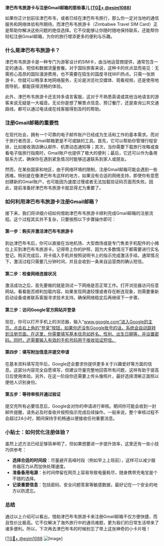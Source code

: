 **津巴布韦旅游卡与注册Gmail邮箱的那些事儿 [[TG💪+ @esim1088](https://t.me/s/esim1088)]**

如果你正计划前往津巴布韦，或者已经在津巴布韦旅行，那么你一定对当地的通信服务和网络体验有所期待。而津巴布韦旅游卡（Zimbabwe Travel SIM Card）正是帮助你解决这些问题的绝佳选择。它不仅能够让你随时随地保持联系，还能帮你轻松注册Gmail邮箱，为你的旅行增添更多的便利与乐趣。

### 什么是津巴布韦旅游卡？

津巴布韦旅游卡是一种专门为游客设计的SIM卡，由当地运营商提供，通常包含一定的通话、短信和数据流量套餐。对于国际旅客来说，这种卡的优点显而易见：无需担心高昂的国际漫游费用，也不需要在陌生的国度寻找WiFi热点。只需一张旅游卡，你就可以畅享本地网络服务，无论是浏览社交媒体、观看视频，还是使用地图导航，都能获得流畅的体验。

此外，津巴布韦旅游卡还支持多语言客服，这对于不熟悉英语或其他当地语言的游客来说无疑是一大福音。无论你是想了解景点信息、预订餐厅，还是查询公共交通路线，都可以通过电话或在线客服得到及时的帮助。

### 注册Gmail邮箱的重要性

在现代社会，拥有一个可靠的电子邮件账户已经成为生活和工作的基本需求。而对于旅行者而言，Gmail邮箱更是不可或缺的工具。首先，它可以帮助你管理行程安排，比如接收酒店确认邮件、机票动态通知等；其次，当你需要下载旅行攻略或查看电子版旅行指南时，Gmail账户也提供了极大的便利；最后，它还可以作为备用联系方式，确保你在遇到紧急情况时能够迅速联系到家人或朋友。

然而，在某些国家和地区，由于网络环境的限制，注册Gmail邮箱可能会遇到一些困难。特别是在像津巴布韦这样的地方，如果没有合适的网络支持，即使你有意愿创建新的Gmail账户，也可能因为速度过慢或者无法加载验证码页面而失败。因此，提前准备好津巴布韦旅游卡就显得尤为重要了。

### 如何利用津巴布韦旅游卡注册Gmail邮箱？

接下来，我们将详细介绍如何借助津巴布韦旅游卡顺利完成Gmail邮箱的注册流程。这个过程其实并不复杂，只要按照以下步骤操作即可：

#### 第一步：购买并激活津巴布韦旅游卡

到达津巴布韦后，你可以直接在当地机场、大型商场或是专门售卖手机配件的小摊位上买到津巴布韦旅游卡。记得带上你的护照，因为大多数情况下都需要进行实名登记。购买完成后，将卡插入手机并按照说明书上的指示完成激活手续。通常情况下，激活过程只需要几分钟时间，并且会收到一条来自运营商的确认短信。

#### 第二步：检查网络连接状况

激活成功之后，首先要做的就是测试一下网络是否正常工作。打开浏览器访问任意网站，看看能否顺利加载内容。如果发现网速较慢或者存在断连现象，则需要重新启动设备或者联系客服寻求技术支持。确保网络稳定后再继续下一步骤。

#### 第三步：访问Google官方网站并登录

现在，你可以打开手机上的浏览器，输入“www.google.com”进入Google的主页。点击右上角的“登录”按钮，如果你还没有Google账号的话，系统会自动跳转到注册页面。在这里，你需要填写基本信息如姓名、性别、出生日期等，并设置密码。同时，还需要输入有效的手机号码用于接收验证短信。

#### 第四步：填写附加信息并提交申请

在基本资料填写完毕后，Google还会要求你提供更多关于兴趣爱好等方面的信息。这部分内容完全自愿填写，但建议尽量完整地回答所有问题，这样有助于提高日后使用体验。另外，在这一阶段你还需要上传头像照片，最好选择清晰正面照以便他人识别身份。

#### 第五步：等待审核并通过验证

提交完所有必要信息后，Google会对你的申请进行审核。期间你可能会收到一封邮件提醒，请务必及时查收并按照指示完成后续操作。一般来说，整个审核过程不会超过24小时，期间保持手机畅通以便接收任何重要消息。

### 小贴士：如何优化注册体验？

虽然上述方法已经足够简单明了，但如果想要进一步提升效率，这里还有一些小技巧供参考：

- **选择合适的时间段**：尽量避开高峰时段（例如早上上班前），这样可以减少服务器压力从而加快处理速度。
- **准备备用电源**：长时间停留在网页上容易导致电量耗尽，随身携带充电宝是个不错的选择。
- **记录重要信息**：包括密码、安全问题答案等敏感数据，最好记在一个安全的地方以防遗忘。

### 总结

通过以上介绍可以看出，借助津巴布韦旅游卡来注册Gmail邮箱不仅方便快捷，而且性价比极高。它不仅解决了海外旅行中的通讯难题，更为我们的日常生活带来了诸多便利。所以，下次再去津巴布韦的时候别忘了带上这张神奇的小卡片哦！

[[TG💪+ @esim1088](https://t.me/s/esim1088) ![Image](https://i.postimg.cc/4NQfJmqS/Snipaste-2025-05-13-00-14-12.png)]